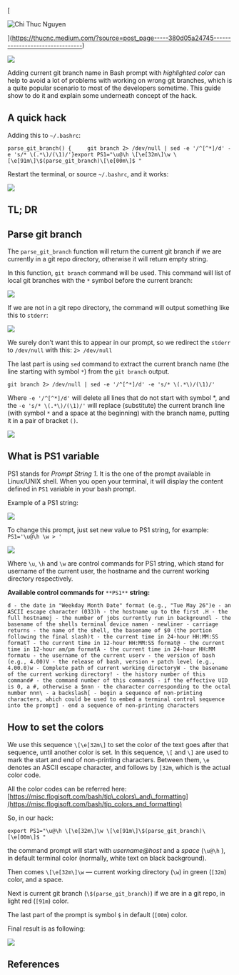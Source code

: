 [

![Chi Thuc Nguyen](https://miro.medium.com/v2/resize:fill:88:88/1*y-XQSNb4DyflrONI4uKRKQ.jpeg)



](https://thucnc.medium.com/?source=post_page-----380d05a24745--------------------------------)

![](https://miro.medium.com/v2/resize:fit:700/1*bm3WGhLRaNtPMKclzYvjtQ.png)

Adding current git branch name in Bash prompt with _highlighted color_ can help to avoid a lot of problems with working on wrong git branches, which is a quite popular scenario to most of the developers sometime. This guide show to do it and explain some underneath concept of the hack.

## A quick hack

Adding this to `~/.bashrc`:

```
parse_git_branch() {     git branch 2> /dev/null | sed -e '/^[^*]/d' -e 's/* \(.*\)/(\1)/'}export PS1="\u@\h \[\e[32m\]\w \[\e[91m\]\$(parse_git_branch)\[\e[00m\]$ "
```

Restart the terminal, or source `~/.bashrc`, and it works:

![](https://miro.medium.com/v2/resize:fit:700/1*JFi3MdZFFVUhXWmi_AGrWA.png)

## TL; DR

## Parse git branch

The `parse_git_branch` function will return the current git branch if we are currently in a git repo directory, otherwise it will return empty string.

In this function, `git branch` command will be used. This command will list of local git branches with the `*` symbol before the current branch:

![](https://miro.medium.com/v2/resize:fit:628/1*von0p7N7REbSC_-OTuOjBg.png)

If we are not in a git repo directory, the command will output something like this to `stderr`:

![](https://miro.medium.com/v2/resize:fit:700/1*_8CONzELqUxEffJ3CzIMrA.png)

We surely don’t want this to appear in our prompt, so we redirect the `stderr` to `/dev/null` with this: `2> /dev/null`

The last part is using `sed` command to extract the current branch name (the line starting with symbol `*`) from the `git branch` output.

```
git branch 2> /dev/null | sed -e '/^[^*]/d' -e 's/* \(.*\)/(\1)/'
```

Where `-e '/^[^*]/d'` will delete all lines that do not start with symbol \*, and the `-e 's/* \(.*\)/(\1)/'` will replace (substitute) the current branch line (with symbol `*` and a space at the beginning) with the branch name, putting it in a pair of bracket `()`.

![](https://miro.medium.com/v2/resize:fit:700/1*PQNpR2of90GQUZB1B3ACYA.png)

## What is PS1 variable

PS1 stands for _Prompt String 1_. It is the one of the prompt available in Linux/UNIX shell. When you open your terminal, it will display the content defined in `PS1` variable in your bash prompt.

Example of a PS1 string:

![](https://miro.medium.com/v2/resize:fit:649/1*XfkaC0Z69IytKf6TR-2-QQ.png)

To change this prompt, just set new value to PS1 string, for example: `PS1='\u@\h \w > '`

![](https://miro.medium.com/v2/resize:fit:484/1*ZReHPIoY-BbB26-mFq70jQ.png)

Where `\u`, `\h` and `\w` are control commands for PS1 string, which stand for username of the current user, the hostname and the current working directory respectively.

**Available control commands for** `**PS1**` **string:**

```
d - the date in "Weekday Month Date" format (e.g., "Tue May 26")e - an ASCII escape character (033)h - the hostname up to the first .H - the full hostnamej - the number of jobs currently run in backgroundl - the basename of the shells terminal device namen - newliner - carriage returns - the name of the shell, the basename of $0 (the portion following the final slash)t - the current time in 24-hour HH:MM:SS formatT - the current time in 12-hour HH:MM:SS format@ - the current time in 12-hour am/pm formatA - the current time in 24-hour HH:MM formatu - the username of the current userv - the version of bash (e.g., 4.00)V - the release of bash, version + patch level (e.g., 4.00.0)w - Complete path of current working directoryW - the basename of the current working directory! - the history number of this command# - the command number of this command$ - if the effective UID is 0, a #, otherwise a $nnn - the character corresponding to the octal number nnn\ - a backslash[ - begin a sequence of non-printing characters, which could be used to embed a terminal control sequence into the prompt] - end a sequence of non-printing characters
```

## How to set the colors

We use this sequence `\[\e[32m\]` to set the color of the text goes after that sequence, until another color is set. In this sequence, `\[` and `\]` are used to mark the start and end of non-printing characters. Between them, `\e` denotes an ASCII escape character, and follows by `[32m`, which is the actual color code.

All the color codes can be referred here: [https://misc.flogisoft.com/bash/tip\_colors\_and\_formatting](https://misc.flogisoft.com/bash/tip_colors_and_formatting)

So, in our hack:

```
export PS1="\u@\h \[\e[32m\]\w \[\e[91m\]\$(parse_git_branch)\[\e[00m\]$ "
```

the command prompt will start with _username@host_ and a _space_ (`\u@\h` ), in default terminal color (normally, white text on black background).

Then comes `\[\e[32m\]\w` — current working directory (`\w`) in green (`[32m`) color, and a space.

Next is current git branch (`\$(parse_git_branch)`) if we are in a git repo, in light red (`[91m`) color.

The last part of the prompt is symbol `$` in default (`[00m`) color.

Final result is as following:

![](https://miro.medium.com/v2/resize:fit:700/1*gx1rATaJ3noDeUAe8gKWLA.png)

## References
